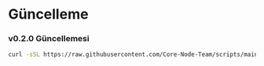 # Güncelleme

### v0.2.0 Güncellemesi

```bash
curl -sSL https://raw.githubusercontent.com/Core-Node-Team/scripts/main/cascadia/update-v0.2.0.sh | bash
```
